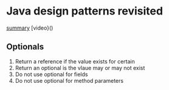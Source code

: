 # Java design patterns revisited

[summary]()
[video}()

## Optionals

1. Return a reference if the value exists for certain
2. Return an optional is the vlaue may or may not exist
3. Do not use optional<T> for fields
4. Do not use optional<T> for method parameters
